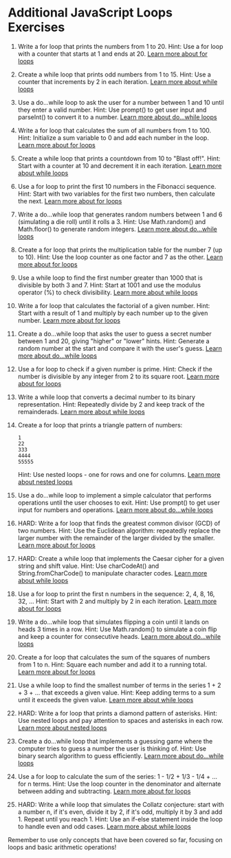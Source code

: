 # Additional JavaScript Loops Exercises

1. Write a for loop that prints the numbers from 1 to 20.
   Hint: Use a for loop with a counter that starts at 1 and ends at 20.
   [Learn more about for loops](https://www.w3schools.com/js/js_loop_for.asp)

2. Create a while loop that prints odd numbers from 1 to 15.
   Hint: Use a counter that increments by 2 in each iteration.
   [Learn more about while loops](https://www.w3schools.com/js/js_loop_while.asp)

3. Use a do...while loop to ask the user for a number between 1 and 10 until they enter a valid number.
   Hint: Use prompt() to get user input and parseInt() to convert it to a number.
   [Learn more about do...while loops](https://www.w3schools.com/jsref/jsref_dowhile.asp)

4. Write a for loop that calculates the sum of all numbers from 1 to 100.
   Hint: Initialize a sum variable to 0 and add each number in the loop.
   [Learn more about for loops](https://www.w3schools.com/js/js_loop_for.asp)

5. Create a while loop that prints a countdown from 10 to "Blast off!".
   Hint: Start with a counter at 10 and decrement it in each iteration.
   [Learn more about while loops](https://www.w3schools.com/js/js_loop_while.asp)

6. Use a for loop to print the first 10 numbers in the Fibonacci sequence.
   Hint: Start with two variables for the first two numbers, then calculate the next.
   [Learn more about for loops](https://www.w3schools.com/js/js_loop_for.asp)

7. Write a do...while loop that generates random numbers between 1 and 6 (simulating a die roll) until it rolls a 3.
   Hint: Use Math.random() and Math.floor() to generate random integers.
   [Learn more about do...while loops](https://www.w3schools.com/jsref/jsref_dowhile.asp)

8. Create a for loop that prints the multiplication table for the number 7 (up to 10).
   Hint: Use the loop counter as one factor and 7 as the other.
   [Learn more about for loops](https://www.w3schools.com/js/js_loop_for.asp)

9. Use a while loop to find the first number greater than 1000 that is divisible by both 3 and 7.
   Hint: Start at 1001 and use the modulus operator (%) to check divisibility.
   [Learn more about while loops](https://www.w3schools.com/js/js_loop_while.asp)

10. Write a for loop that calculates the factorial of a given number.
    Hint: Start with a result of 1 and multiply by each number up to the given number.
    [Learn more about for loops](https://www.w3schools.com/js/js_loop_for.asp)

11. Create a do...while loop that asks the user to guess a secret number between 1 and 20, giving "higher" or "lower" hints.
    Hint: Generate a random number at the start and compare it with the user's guess.
    [Learn more about do...while loops](https://www.w3schools.com/jsref/jsref_dowhile.asp)

12. Use a for loop to check if a given number is prime.
    Hint: Check if the number is divisible by any integer from 2 to its square root.
    [Learn more about for loops](https://www.w3schools.com/js/js_loop_for.asp)

13. Write a while loop that converts a decimal number to its binary representation.
    Hint: Repeatedly divide by 2 and keep track of the remainderads.
    [Learn more about while loops](https://www.w3schools.com/js/js_loop_while.asp)

14. Create a for loop that prints a triangle pattern of numbers:
    ```
    1
    22
    333
    4444
    55555
    ```
    Hint: Use nested loops - one for rows and one for columns.
    [Learn more about nested loops](https://www.w3schools.com/js/js_loop_for.asp)

15. Use a do...while loop to implement a simple calculator that performs operations until the user chooses to exit.
    Hint: Use prompt() to get user input for numbers and operations.
    [Learn more about do...while loops](https://www.w3schools.com/jsref/jsref_dowhile.asp)

16. HARD: Write a for loop that finds the greatest common divisor (GCD) of two numbers.
    Hint: Use the Euclidean algorithm: repeatedly replace the larger number with the remainder of the larger divided by the smaller.
    [Learn more about for loops](https://www.w3schools.com/js/js_loop_for.asp)

17. HARD: Create a while loop that implements the Caesar cipher for a given string and shift value.
    Hint: Use charCodeAt() and String.fromCharCode() to manipulate character codes.
    [Learn more about while loops](https://www.w3schools.com/js/js_loop_while.asp)

18. Use a for loop to print the first n numbers in the sequence: 2, 4, 8, 16, 32, ...
    Hint: Start with 2 and multiply by 2 in each iteration.
    [Learn more about for loops](https://www.w3schools.com/js/js_loop_for.asp)

19. Write a do...while loop that simulates flipping a coin until it lands on heads 3 times in a row.
    Hint: Use Math.random() to simulate a coin flip and keep a counter for consecutive heads.
    [Learn more about do...while loops](https://www.w3schools.com/jsref/jsref_dowhile.asp)

20. Create a for loop that calculates the sum of the squares of numbers from 1 to n.
    Hint: Square each number and add it to a running total.
    [Learn more about for loops](https://www.w3schools.com/js/js_loop_for.asp)

21. Use a while loop to find the smallest number of terms in the series 1 + 2 + 3 + ... that exceeds a given value.
    Hint: Keep adding terms to a sum until it exceeds the given value.
    [Learn more about while loops](https://www.w3schools.com/js/js_loop_while.asp)

22. HARD: Write a for loop that prints a diamond pattern of asterisks.
    Hint: Use nested loops and pay attention to spaces and asterisks in each row.
    [Learn more about nested loops](https://www.w3schools.com/js/js_loop_for.asp)

23. Create a do...while loop that implements a guessing game where the computer tries to guess a number the user is thinking of.
    Hint: Use binary search algorithm to guess efficiently.
    [Learn more about do...while loops](https://www.w3schools.com/jsref/jsref_dowhile.asp)

24. Use a for loop to calculate the sum of the series: 1 - 1/2 + 1/3 - 1/4 + ... for n terms.
    Hint: Use the loop counter in the denominator and alternate between adding and subtracting.
    [Learn more about for loops](https://www.w3schools.com/js/js_loop_for.asp)

25. HARD: Write a while loop that simulates the Collatz conjecture: start with a number n, if it's even, divide it by 2, if it's odd, multiply it by 3 and add 1. Repeat until you reach 1.
    Hint: Use an if-else statement inside the loop to handle even and odd cases.
    [Learn more about while loops](https://www.w3schools.com/js/js_loop_while.asp)

Remember to use only concepts that have been covered so far, focusing on loops and basic arithmetic operations!
